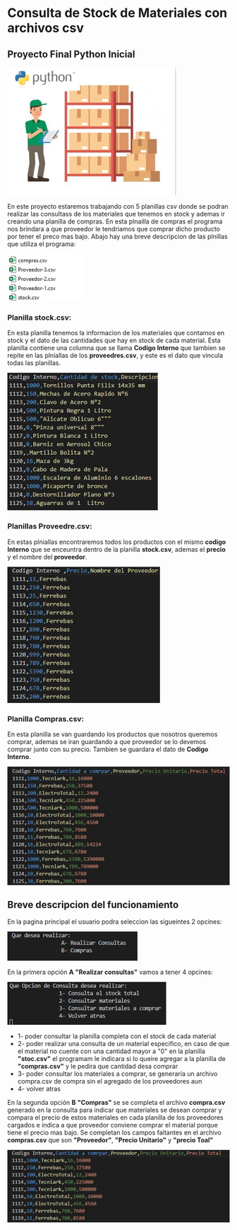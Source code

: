 # Consulta de Stock de Materiales con archivos csv
## Proyecto Final Python Inicial

![ControlDeStock](/Imagenes/ControlDeStock.jpg)


En este proyecto estaremos trabajando con 5 planillas csv donde se podran realizar las consultass de los materiales que tenemos en stock y ademas ir creando una planilla de compras. En esta plnailla de compras el programa nos brindara a que proveedor le tendriamos que comprar dicho producto por tener  el preco mas bajo. Abajo hay una breve descripcion de las plnillas que utiliza el programa:

![Planillas](/Imagenes/Planillas.jpg)

### Planilla **stock.csv**: 
En esta planilla tenemos la informacion de los materiales que contamos en stock y el dato de las cantidades que hay en stock de cada material. Esta planilla contiene una columna que se llama **Codigo Interno** que tambien se repite en las plniallas de los **proveedres.csv**, y este es el dato que vincula todas las planillas.

![stock.csv](/Imagenes/stock.csv.jpg)

### Planillas **Proveedre.csv**: 
En estas plniallas encontraremos todos los productos con el mismo **codigo Interno** que se enceuntra dentro de la planilla **stock.csv**, ademas el **precio** y el nombre del **proveedor**.

![Proveedor.csv](/Imagenes/Proveedor.csv.jpg)

### Planilla **Compras.csv**: 
En esta planilla se van guardando los productos que nosotros queremos comprar, ademas se iran guardando a que proveedor se lo devemos comprar junto con su precio. Tambien se guardara el dato de **Codigo Interno**.

![compras.csv](/Imagenes/compras.csv.jpg)

## Breve descripcion del funcionamiento

En la pagina principal el usuario podra seleccion las sigueintes 2 opcines:
  
![Opcines](/Imagenes/Opcines.jpg)

En la primera opción **A** **"Realizar consultas"**  vamos a tener 4 opcines:

![ConsultasA](/Imagenes/ConsultasA.jpg)

  - 1- poder consultar la planilla completa con el stock de cada material
  - 2- poder realizar una consulta de un material especifico, en caso de que el material no cuente con una cantidad mayor a "0" en la planilla **"stoc.csv"** el            programam le indicara si lo queire agregar a la planilla de **"compras.csv"** y le pedira que cantidad desa comprar
  - 3- poder consultar los materiales a comprar, se generaría un archivo compra.csv de compra sin el agregado de los proveedores aun
  - 4- volver atras

En la segunda opción **B** **"Compras"**  se se completa el archivo **compra.csv** generado en la consulta para indicar que materiales se desean comprar y compara el precio de estos materiales en cada planilla de los proveedores cargados e indica a que proveedor conviene comprar el material porque tiene el precio mas bajo. Se completan los campos faltantes en el archivo **compras.csv** que son **"Proveedor"**, **"Precio Unitario"** y **"precio Toal"**

![compras](/Imagenes/compras.jpg)

